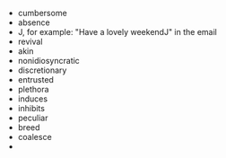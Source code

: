 - cumbersome
- absence
- J, for example: "Have a lovely weekendJ" in the email
- revival
- akin
- nonidiosyncratic
- discretionary
- entrusted
- plethora
- induces
- inhibits
- peculiar
- breed
- coalesce
- 
